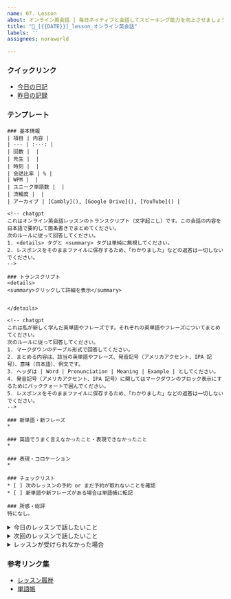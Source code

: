 ```yaml
---
name: 07. Lesson
about: オンライン英会話 | 毎日ネイティブと会話してスピーキング能力を向上させましょう
title: "💬_[{{DATE}}]_lesson_オンライン英会話"
labels: ''
assignees: noraworld

---
```


### クイックリンク
* [今日の日記]([{{MAIN_REPO_TODAY_URL}}])
* [昨日の記録](https://github.com/noraworld/diary-templates/blob/main/templates/lesson/[{{YESTERDAY_YEAR}}]/[{{YESTERDAY_MONTH}}]/[{{YESTERDAY_DATE}}]-.md)



### テンプレート
```
### 基本情報
| 項目 | 内容 |
| --- | :---: |
| 回数 |  |
| 先生 |  |
| 時刻 |  |
| 会話比率 | % |
| WPM |  |
| ユニーク単語数 |  |
| 流暢度 |  |
| アーカイブ | [Cambly](), [Google Drive](), [YouTube]() |
```



```
<!-- chatgpt
これはオンライン英会話レッスンのトランスクリプト（文字起こし）です。この会話の内容を日本語で要約して箇条書きでまとめてください。
次のルールに従って回答してください。
1. <details> タグと <summary> タグは単純に無視してください。
2. レスポンスをそのままファイルに保存するため、「わかりました」などの返答は一切しないでください。
-->

### トランスクリプト
<details>
<summary>クリックして詳細を表示</summary>


</details>
```



```
<!-- chatgpt
これは私が新しく学んだ英単語やフレーズです。それぞれの英単語やフレーズについてまとめてください。
次のルールに従って回答してください。
1. マークダウンのテーブル形式で回答してください。
2. まとめる内容は、該当の英単語やフレーズ、発音記号（アメリカアクセント、IPA 記号）、意味（日本語）、例文です。
3. ヘッダは | Word | Pronunciation | Meaning | Example | としてください。
4. 発音記号（アメリカアクセント、IPA 記号）に関してはマークダウンのブロック表示にするためにバッククォートで囲んでください。
5. レスポンスをそのままファイルに保存するため、「わかりました」などの返答は一切しないでください。
-->

### 新単語・新フレーズ
*
```



```
### 英語でうまく言えなかったこと・表現できなかったこと
*

### 表現・コロケーション
*

### チェックリスト
* [ ] 次のレッスンの予約 or まだ予約が取れないことを確認
* [ ] 新単語や新フレーズがある場合は単語帳に転記

### 所感・総評
特になし。
```



<details>
<summary>今日のレッスンで話したいこと</summary>

```
### 今日のレッスンで話したいこと
>
```
</details>



<details>
<summary>次回のレッスンで話したいこと</summary>

```
### 次回のレッスンで話したいこと
>
```
</details>



<details>
<summary>レッスンが受けられなかった場合</summary>

```
### 基本情報
| 項目 | 内容 |
| --- | :---: |
| 先生（予定） |  |
| 時刻（予約時間） |  |

### チェックリスト
* [ ] 代わりのレッスンを予約
* [ ] 次のレッスンの予約 or まだ予約が取れないことを確認

### レッスンを受けられなかった理由

```
</details>



### 参考リンク集
* [レッスン履歴](https://github.com/noraworld/diary-templates/tree/main/templates/lesson)
* [単語帳](https://github.com/noraworld/memo/blob/main/Atsueigo%20School/%E5%8D%98%E8%AA%9E/wordbook.md)
